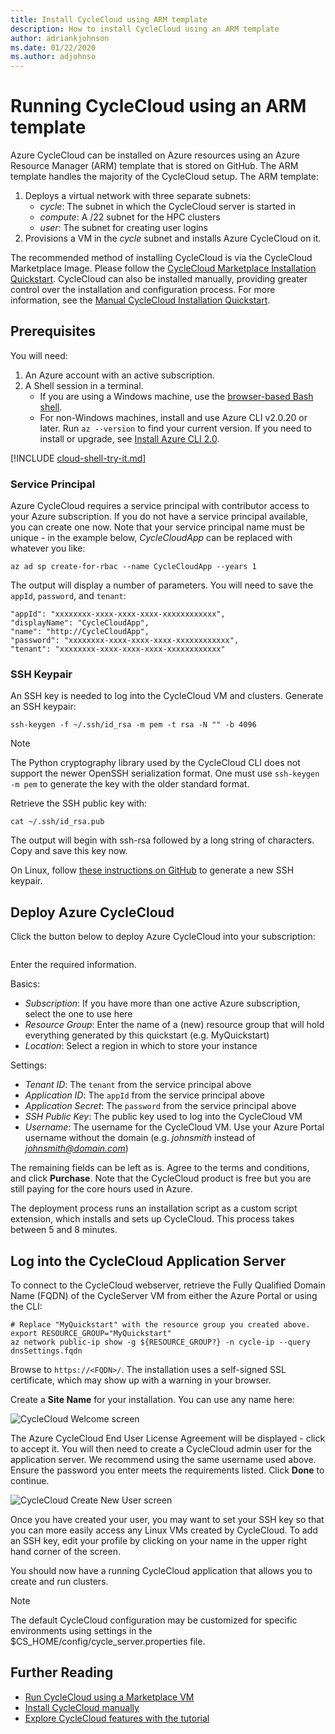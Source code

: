```yaml
---
title: Install CycleCloud using ARM template
description: How to install CycleCloud using an ARM template
author: adriankjohnson
ms.date: 01/22/2020
ms.author: adjohnso
---
```


# Running CycleCloud using an ARM template

Azure CycleCloud can be installed on Azure resources using an Azure Resource Manager (ARM) template that is stored on GitHub. The ARM template handles the majority of the CycleCloud setup. The ARM template:

1. Deploys a virtual network with three separate subnets:
    * *cycle*: The subnet in which the CycleCloud server is started in
    * *compute*: A /22 subnet for the HPC clusters
    * *user*: The subnet for creating user logins
2. Provisions a VM in the *cycle* subnet and installs Azure CycleCloud on it.

The recommended method of installing CycleCloud is via the CycleCloud Marketplace Image. Please follow the [CycleCloud Marketplace Installation Quickstart](../qs-install-marketplace.md). CycleCloud can also be installed manually, providing greater control over the installation and configuration process. For more information, see the [Manual CycleCloud Installation Quickstart](../qs-install-manual.md).

## Prerequisites

You will need:

1. An Azure account with an active subscription.
2. A Shell session in a terminal.
    * If you are using a Windows machine, use the [browser-based Bash shell](https://shell.azure.com).
    * For non-Windows machines, install and use Azure CLI v2.0.20 or later. Run `az --version` to find your current version. If you need to install or upgrade, see [Install Azure CLI 2.0](/cli/azure/install-azure-cli).

[!INCLUDE [cloud-shell-try-it.md](~/includes/cloud-shell-try-it.md)]

### Service Principal

Azure CycleCloud requires a service principal with contributor access to your Azure subscription. If you do not have a service principal available, you can create one now. Note that your service principal name must be unique - in the example below, *CycleCloudApp* can be replaced with whatever you like:

```azurecli-interactive
az ad sp create-for-rbac --name CycleCloudApp --years 1
```

The output will display a number of parameters. You will need to save the `appId`, `password`, and `tenant`:

``` output
"appId": "xxxxxxxx-xxxx-xxxx-xxxx-xxxxxxxxxxxx",
"displayName": "CycleCloudApp",
"name": "http://CycleCloudApp",
"password": "xxxxxxxx-xxxx-xxxx-xxxx-xxxxxxxxxxxx",
"tenant": "xxxxxxxx-xxxx-xxxx-xxxx-xxxxxxxxxxxx"
```

### SSH Keypair

An SSH key is needed to log into the CycleCloud VM and clusters. Generate an SSH keypair:

```azurecli-interactive
ssh-keygen -f ~/.ssh/id_rsa -m pem -t rsa -N "" -b 4096
```

> [!NOTE]
> The Python cryptography library used by the CycleCloud CLI does not support the newer OpenSSH serialization format. One must use `ssh-keygen -m pem` to generate the key with the older standard format.

Retrieve the SSH public key with:

```azurecli-interactive
cat ~/.ssh/id_rsa.pub
```

The output will begin with ssh-rsa followed by a long string of characters. Copy and save this key now.

On Linux, follow [these instructions on GitHub](https://help.github.com/articles/generating-a-new-ssh-key-and-adding-it-to-the-ssh-agent/) to generate a new SSH keypair.

## Deploy Azure CycleCloud

Click the button below to deploy Azure CycleCloud into your subscription:

<a target="_blank"
   title="Deploy to Azure"
   href="https://portal.azure.com/#create/Microsoft.Template/uri/https%3A%2F%2Fraw.githubusercontent.com%2FCycleCloudCommunity%2Fcyclecloud_arm%2Fmaster%2Fazuredeploy.json">
  <img src="https://azuredeploy.net/deploybutton.svg" alt=""/>
</a>

Enter the required information.

Basics:

* *Subscription*: If you have more than one active Azure subscription, select the one to use here
* *Resource Group*: Enter the name of a (new) resource group that will hold everything generated by this quickstart (e.g. MyQuickstart)
* *Location*: Select a region in which to store your instance

Settings:

* *Tenant ID*: The `tenant` from the service principal above
* *Application ID*: The `appId` from the service principal above
* *Application Secret*: The `password` from the service principal above
* *SSH Public Key*: The public key used to log into the CycleCloud VM
* *Username*: The username for the CycleCloud VM. Use your Azure Portal username without the domain (e.g. *johnsmith* instead of *johnsmith@domain.com*)

The remaining fields can be left as is. Agree to the terms and conditions, and click **Purchase**. Note that the CycleCloud product is free but you are still paying for the core hours used in Azure.

The deployment process runs an installation script as a custom script extension, which installs and sets up CycleCloud. This process takes between 5 and 8 minutes.

## Log into the CycleCloud Application Server

To connect to the CycleCloud webserver, retrieve the Fully Qualified Domain Name (FQDN) of the CycleServer VM from either the Azure Portal or using the CLI:

```azurecli-interactive
# Replace "MyQuickstart" with the resource group you created above.
export RESOURCE_GROUP="MyQuickstart"
az network public-ip show -g ${RESOURCE_GROUP?} -n cycle-ip --query dnsSettings.fqdn
```

Browse to `https://<FQDN>/`. The installation uses a self-signed SSL certificate, which may show up with a warning in your browser.

Create a **Site Name** for your installation. You can use any name here:

![CycleCloud Welcome screen](~/images/cc-first-login.png)

The Azure CycleCloud End User License Agreement will be displayed - click to accept it. You will then need to create a CycleCloud admin user for the application server. We recommend using the same username used above. Ensure the password you enter meets the requirements listed. Click **Done** to continue.

![CycleCloud Create New User screen](~/images/create-new-user.png)

Once you have created your user, you may want to set your SSH key so that you can more easily access any Linux VMs created by CycleCloud. To add an SSH key, edit your profile by clicking on your name in the upper right hand corner of the screen.

You should now have a running CycleCloud application that allows you to create and run clusters.

> [!NOTE]
> The default CycleCloud configuration may be customized for specific environments using settings in the $CS_HOME/config/cycle_server.properties file.


## Further Reading

* [Run CycleCloud using a Marketplace VM](../qs-install-marketplace.md)
* [Install CycleCloud manually](../qs-install-manual.md)
* [Explore CycleCloud features with the tutorial](../tutorials/create-cluster.md)